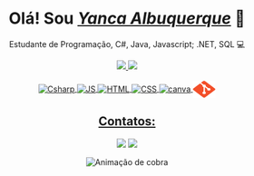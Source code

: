 <div>
  <h1 align="center">Olá! Sou <a href="https://www.linkedin.com/in/yanca-albuquerque-s9/"><i>Yanca Albuquerque</i></a> 🖖</h1>
  <p align="center">Estudante de Programação, C#, Java, Javascript; .NET, SQL 💻</p>
</div>
<div align="center">
  <a href="https://github.com/yanca-albuquerque">
  <img height="160em" src="https://github-readme-stats.vercel.app/api?username=yanca-albuquerque&show_icons=true&theme=radical&include_all_commits=true&count_private=true"/>
  <img height="160em" src="https://github-readme-stats.vercel.app/api/top-langs/?username=yanca-albuquerque&layout=compact&langs_count=7&theme=radical"/>
</div>

<div align="center" valign="top"><br>
  <img align="center" alt="Csharp" height="30" width="40" src="https://cdn.jsdelivr.net/gh/devicons/devicon/icons/csharp/csharp-original.svg">
  <img align="center" alt="JS" height="30" width="40" src="https://cdn.jsdelivr.net/gh/devicons/devicon/icons/javascript/javascript-original.svg">
  <img align="center" alt="HTML" height="30" width="40" src="https://cdn.jsdelivr.net/gh/devicons/devicon/icons/html5/html5-original.svg">
  <img align="center" alt="CSS" height="30" width="40" src="https://cdn.jsdelivr.net/gh/devicons/devicon/icons/css3/css3-original.svg">
  <img align="center" alt="canva" height="30" width="40" src="https://cdn.jsdelivr.net/gh/devicons/devicon/icons/canva/canva-original.svg">
  <img align="center" alt="git" height="30" width="40" src="https://raw.githubusercontent.com/devicons/devicon/master/icons/git/git-original.svg ">
</div>

<div align="center">
  <h2 align="center">Contatos:</h2>
</div>
<div align="center">
  <a href="https://www.linkedin.com/in/yanca-albuquerque-s9/" target="_blank"><img src="https://img.shields.io/badge/-LinkedIn-%230077B5?style=for-the-badge&logo=linkedin&logoColor=white" target="_blank"></a>   
  <a href ="mailto:yanca.albuquerquee@gmail.com"><img src="https://img.shields.io/badge/Gmail-D14836?style=for-the-badge&logo=gmail&logoColor=white" target="_blank"></a> 
</div>
<div align="center">
  
  ![ Animação de cobra ](https://github.com/danielbped/danielbped/blob/output/github-contribution-grid-snake.svg)
  
</div>
